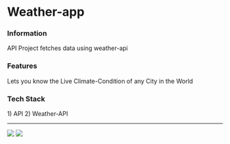 # Weather-app

<h3>Information </h3> API Project fetches data using weather-api 

<h3>Features </h3> Lets you know the Live Climate-Condition of any City in the World 

<h3>Tech Stack </h3> 1) API  2) Weather-API

<hr>  

<img src="images/weather1.png" >
<img src="images/weather2.png" >
